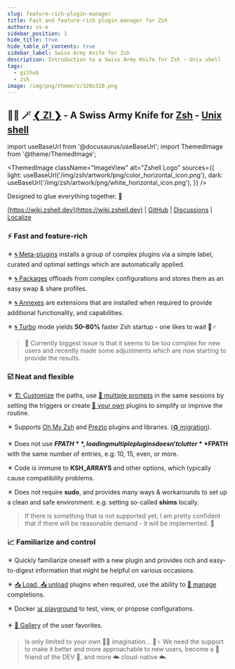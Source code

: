 ```yaml
---
slug: feature-rich-plugin-manager
title: Fast and feature-rich plugin manager for Zsh
authors: ss-o
sidebar_position: 1
hide_title: true
hide_table_of_contents: true
sidebar_label: Swiss Army Knife for Zsh
description: Introduction to a Swiss Army Knife for Zsh - Unix shell
tags:
  - github
  - zsh
image: /img/png/theme/z/320x320.png
---
```


## 🧙‍♂️ 🪄 [❮ ZI ❯](https://github.com/z-shell/zi) - A Swiss Army Knife for [Zsh](https://zsh.sourceforge.io/) - [Unix shell](https://en.wikipedia.org/wiki/Unix_shell)

import useBaseUrl from '@docusaurus/useBaseUrl'; import ThemedImage from '@theme/ThemedImage';

<ThemedImage className="ImageView" alt="Zshell Logo" sources={{
    light: useBaseUrl('/img/zsh/artwork/png/color_horizontal_icon.png'),
    dark: useBaseUrl('/img/zsh/artwork/png/white_horizontal_icon.png'),
  }} />

Designed to glue everything together. 🔗

[https://wiki.zshell.dev](https://wiki.zshell.dev) | [GitHub](https://github.com/z-shell/) | [Discussions](https://github.com/orgs/z-shell/discussions/) | [Localize](https://digitalclouds.crowdin.com/z-shell)

<!-- truncate -->

### ⚡️ Fast and feature-rich

✴️ [🌀 Meta-plugins](/search?q=meta+plugins) installs a group of complex plugins via a simple label, curated and optimal settings which are automatically applied.

✴️ [🌀 Packages](/ecosystem/packages/synopsis) offloads from complex configurations and stores them as an easy swap & share profiles.

✴️ [🌀 Annexes](/ecosystem/annexes/overview) are extensions that are installed when required to provide additional functionality, and capabilities.

✴️ [🌀 Turbo](/docs/getting_started/overview#turbo-mode-zsh--53) mode yields **50–80%** faster Zsh startup - one likes to wait 🙇‍‍♂️

<!--\s*(truncate)\s*-->

> 🥵 Currently biggest issue is that it seems to be too complex for new users and recently made some adjustments which are now starting to provide the results.

### ☑️ Neat and flexible

✴️ [🏗️ Customize](/docs/guides/customization#customizing-paths) the paths, use [🥷 multiple prompts](/docs/guides/customization#multiple-prompts) in the same sessions by setting the triggers or create [🚩 your own](/docs/guides/customization#non-github-local-plugins) plugins to simplify or improve the routine.

✴️ Supports [Oh My Zsh](/docs/getting_started/overview#oh-my-zsh-prezto) and [Prezto](/docs/getting_started/overview#oh-my-zsh-prezto) plugins and libraries. ([♻️ migration](/docs/getting_started/migration)).

✴️ Does not use **$FPATH**, loading multiple plugins doesn't clutter **$FPATH** with the same number of entries, e.g: 10, 15, even, or more.

✴️ Code is immune to **KSH_ARRAYS** and other options, which typically cause compatibility problems.

✴️ Does not require **sudo**, and provides many ways & workarounds to set up a clean and safe environment. e.g: setting so-called **shims** locally.

> If there is something that is not supported yet, I am pretty confident that if there will be reasonable demand - it will be implemented. 🔨

### 📈 Familiarize and control

✴️ Quickly familiarize oneself with a new plugin and provides rich and easy-to-digest information that might be helpful on various occasions.

✴️ [📥 Load, 📤 unload](/docs/guides/commands#loading-and-unloading) plugins when required, use the ability to [🧙‍ manage](/docs/guides/commands#completions-management) completions.

✴️ Docker [📊 playground](https://github.com/z-shell/playground) to test, view, or propose configurations.

✴️ [💫 Gallery](/community/gallery/collection) of the user favorites.

> Is only limited to your own 🤦‍♂️ imagination… 🧙‍‍♀️ We need the support to make it better and more approachable to new users, become a 💞 friend of the DEV 💞, and more ☁️ cloud-native ☁️.
